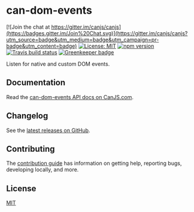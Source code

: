# can-dom-events

[![Join the chat at https://gitter.im/canjs/canjs](https://badges.gitter.im/Join%20Chat.svg)](https://gitter.im/canjs/canjs?utm_source=badge&utm_medium=badge&utm_campaign=pr-badge&utm_content=badge)
[![License: MIT](https://img.shields.io/badge/license-MIT-blue.svg)](https://github.com/canjs/can-dom-events/blob/master/LICENSE)
[![npm version](https://badge.fury.io/js/can-dom-events.svg)](https://www.npmjs.com/package/can-dom-events)
[![Travis build status](https://travis-ci.org/canjs/can-dom-events.svg?branch=master)](https://travis-ci.org/canjs/can-dom-events)
[![Greenkeeper badge](https://badges.greenkeeper.io/canjs/can-dom-events.svg)](https://greenkeeper.io/)

Listen for native and custom DOM events.

## Documentation

Read the [can-dom-events API docs on CanJS.com](https://canjs.com/doc/can-dom-events.html).

## Changelog

See the [latest releases on GitHub](https://github.com/canjs/can-dom-events/releases).

## Contributing

The [contribution guide](https://github.com/canjs/can-dom-events/blob/master/CONTRIBUTING.md) has information on getting help, reporting bugs, developing locally, and more.

## License

[MIT](https://github.com/canjs/can-dom-events/blob/master/LICENSE)

